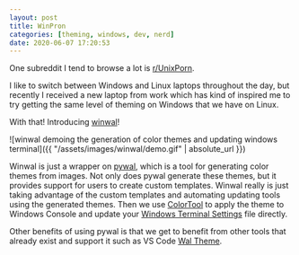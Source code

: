 ```yaml
---
layout: post
title: WinPron
categories: [theming, windows, dev, nerd]
date: 2020-06-07 17:20:53
---
```


One subreddit I tend to browse a lot is [r/UnixPorn](https://www.reddit.com/r/unixporn/).

I like to switch between Windows and Linux laptops throughout the day, but recently I received a new laptop from work which has kind of inspired me to try getting the same level of theming on Windows that we have on Linux.

With that! Introducing [winwal](https://github.com/scaryrawr/winwal)!

![winwal demoing the generation of color themes and updating windows terminal]({{ "/assets/images/winwal/demo.gif" | absolute_url }})

Winwal is just a wrapper on [pywal](https://github.com/dylanaraps/pywal), which is a tool for generating color themes from images. Not only does pywal generate these themes, but it provides support for users to create custom templates. Winwal really is just taking advantage of the custom templates and automating updating tools using the generated themes. Then we use [ColorTool](https://devblogs.microsoft.com/commandline/introducing-the-windows-console-colortool/) to apply the theme to Windows Console and update your [Windows Terminal Settings](https://docs.microsoft.com/en-us/windows/terminal/customize-settings/color-schemes) file directly.

Other benefits of using pywal is that we get to benefit from other tools that already exist and support it such as VS Code [Wal Theme](https://github.com/dlasagno/vscode-wal-theme).